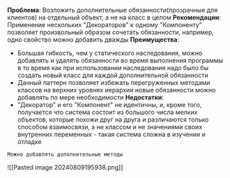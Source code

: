 **Проблема**: Возложить дополнительные обязанности(прозрачные для клиентов) на отдельный объект, а не на класс в целом
**Рекомендации**: Применение нескольких "Декораторов" к одному "Компоненту" позволяет произвольный образом сочетать обязанности, например, одно свойство можно добавить дважды
**Преимущества**:
- Большая гибкость, чем у статического наследования, можно добавлять и удалять обязанности во время выполнения программы в то время как при использовании наследования надо было бы создать новый класс для каждой дополнительной обязанности
- Данный паттерн позволяет избежать перегруженных методами классов на верхних уровнях иерархии новые обязанности можно добавлять по мере необходимости
**Недостатки**:
- "Декоратор" и его "Компонент" не идентичны, и, кроме того, получается что система состоит из большого числа мелких объектов, которые похожи друг на друга и различаются только способом взаимосвязи, а не классом и не значениями своих внутренних переменных - такая система сложна в изучении и отладке

```ad-info
Можно добавлять дополнительные методы
```


![[Pasted image 20240809195938.png]]